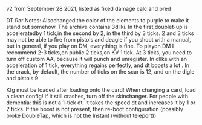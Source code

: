 v2 from September 28 2021, listed as fixed damage calc and pred

DT Rar Notes:
Alsochanged the color of the elements to purple to make it stand out somehow.
The archive contains 3dllki.
In the first,doublet-up is acceleratedby 1 tick,in the second by 2, in the third by 3 ticks.
2 and 3 ticks may not be able to fire from pistols and deagle if you shoot with a manual, but in general, if you play on DM, everything is fine.
To playon DM I recommend 2-3 ticks,on public 2 ticks,on KV 1 tick.
At 3 ticks, you need to turn off custom AA, because it will punch and unregister.
In dllke with an acceleration of 1 tick, everything regains perfectly, and dt boosts a lot .
In the crack, by default, the number of ticks on the scar is 12, and on the digle and pistols 9

Kfg must be loaded after loading onto the card! When changing a card, load a clean config!
If it still crashes, turn off the skinchanger.
For people with dementia: this is not a 1-tick dt. It takes the speed dt and increases it by 1 or 2 ticks.
If the boost is not present, then re-boot configuration
(possibly broke DoubleTap, which is not the Instant (without teleport))
